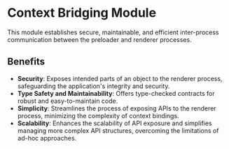 # Context Bridging Module

This module establishes secure, maintainable, and efficient inter-process communication between the preloader
and renderer processes.

## Benefits

- **Security**: Exposes intended parts of an object to the renderer process, safeguarding the application's
  integrity and security.
- **Type Safety and Maintainability**: Offers type-checked contracts for robust and easy-to-maintain code.
- **Simplicity**: Streamlines the process of exposing APIs to the renderer process, minimizing the complexity
  of context bindings.
- **Scalability**: Enhances the scalability of API exposure and simplifies managing more complex API structures,
  overcoming the limitations of ad-hoc approaches.
